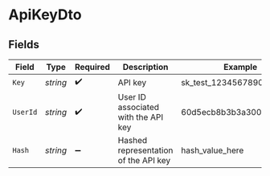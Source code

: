 # ApiKeyDto


## Fields

| Field                                | Type                                 | Required                             | Description                          | Example                              |
| ------------------------------------ | ------------------------------------ | ------------------------------------ | ------------------------------------ | ------------------------------------ |
| `Key`                                | *string*                             | :heavy_check_mark:                   | API key                              | sk_test_1234567890abcdef             |
| `UserId`                             | *string*                             | :heavy_check_mark:                   | User ID associated with the API key  | 60d5ecb8b3b3a30015f3e1a4             |
| `Hash`                               | *string*                             | :heavy_minus_sign:                   | Hashed representation of the API key | hash_value_here                      |